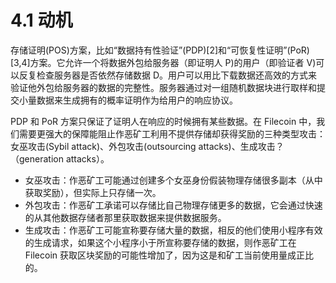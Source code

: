 # 4.1 动机

存储证明(POS)方案，比如“数据持有性验证”(PDP)[2]和“可恢复性证明”(PoR)[3,4]方案。它允许一个将数据外包给服务器（即证明人 P)的用户（即验证者 V)可以反复检查服务器是否依然存储数据 D。用户可以用比下载数据还高效的方式来验证他外包给服务器的数据的完整性。服务器通过对一组随机数据块进行取样和提交小量数据来生成拥有的概率证明作为给用户的响应协议。

PDP 和 PoR 方案只保证了证明人在响应的时候拥有某些数据。在 Filecoin 中，我们需要更强大的保障能阻止作恶矿工利用不提供存储却获得奖励的三种类型攻击：女巫攻击(Sybil attack)、外包攻击(outsourcing attacks)、生成攻击？（generation attacks）。

*   女巫攻击：作恶矿工可能通过创建多个女巫身份假装物理存储很多副本（从中获取奖励），但实际上只存储一次。
*   外包攻击：作恶矿工承诺可以存储比自己物理存储更多的数据，它会通过快速的从其他数据存储者那里获取数据来提供数据服务。
*   生成攻击：作恶矿工可能宣称要存储大量的数据，相反的他们使用小程序有效的生成请求，如果这个小程序小于所宣称要存储的数据，则作恶矿工在 Filecoin 获取区块奖励的可能性增加了，因为这是和矿工当前使用量成正比的。